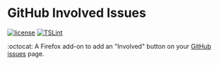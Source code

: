 # GitHub Involved Issues
[![license](https://img.shields.io/github/license/gluons/github-involved-issues.svg?style=flat-square)](./LICENSE)
[![TSLint](https://img.shields.io/badge/TSLint-gluons-15757B.svg?style=flat-square)](https://github.com/gluons/tslint-config-gluons)

:octocat: A Firefox add-on to add an "Involved" button on your [GitHub issues](https://github.com/issues) page.
